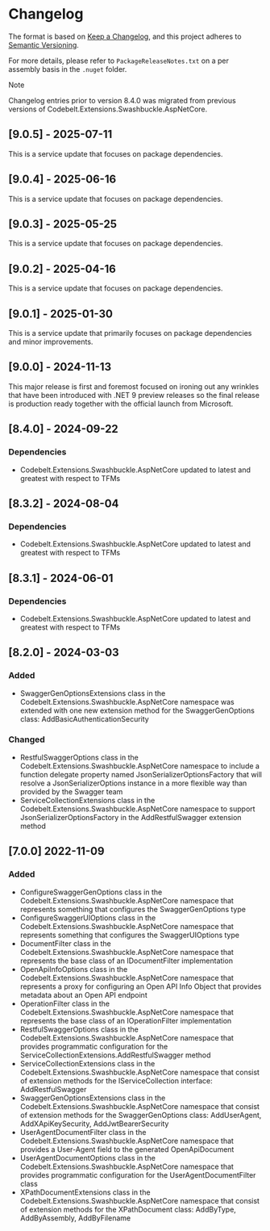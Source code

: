 # Changelog

The format is based on [Keep a Changelog](https://keepachangelog.com/en/1.1.0/), and this project adheres to [Semantic Versioning](https://semver.org/spec/v2.0.0.html).

For more details, please refer to `PackageReleaseNotes.txt` on a per assembly basis in the `.nuget` folder.

> [!NOTE]  
> Changelog entries prior to version 8.4.0 was migrated from previous versions of Codebelt.Extensions.Swashbuckle.AspNetCore.

## [9.0.5] - 2025-07-11

This is a service update that focuses on package dependencies.

## [9.0.4] - 2025-06-16

This is a service update that focuses on package dependencies.

## [9.0.3] - 2025-05-25

This is a service update that focuses on package dependencies.

## [9.0.2] - 2025-04-16

This is a service update that focuses on package dependencies.

## [9.0.1] - 2025-01-30

This is a service update that primarily focuses on package dependencies and minor improvements.

## [9.0.0] - 2024-11-13

This major release is first and foremost focused on ironing out any wrinkles that have been introduced with .NET 9 preview releases so the final release is production ready together with the official launch from Microsoft.

## [8.4.0] - 2024-09-22

### Dependencies

- Codebelt.Extensions.Swashbuckle.AspNetCore updated to latest and greatest with respect to TFMs

## [8.3.2] - 2024-08-04

### Dependencies

- Codebelt.Extensions.Swashbuckle.AspNetCore updated to latest and greatest with respect to TFMs


## [8.3.1] - 2024-06-01

### Dependencies

- Codebelt.Extensions.Swashbuckle.AspNetCore updated to latest and greatest with respect to TFMs


## [8.2.0] - 2024-03-03

### Added

- SwaggerGenOptionsExtensions class in the Codebelt.Extensions.Swashbuckle.AspNetCore namespace was extended with one new extension method for the SwaggerGenOptions class: AddBasicAuthenticationSecurity

### Changed

- RestfulSwaggerOptions class in the Codebelt.Extensions.Swashbuckle.AspNetCore namespace to include a function delegate property named JsonSerializerOptionsFactory that will resolve a JsonSerializerOptions instance in a more flexible way than provided by the Swagger team
- ServiceCollectionExtensions class in the Codebelt.Extensions.Swashbuckle.AspNetCore namespace to support JsonSerializerOptionsFactory in the AddRestfulSwagger extension method


## [7.0.0] 2022-11-09

### Added

- ConfigureSwaggerGenOptions class in the Codebelt.Extensions.Swashbuckle.AspNetCore namespace that represents something that configures the SwaggerGenOptions type
- ConfigureSwaggerUIOptions class in the Codebelt.Extensions.Swashbuckle.AspNetCore namespace that represents something that configures the SwaggerUIOptions type
- DocumentFilter class in the Codebelt.Extensions.Swashbuckle.AspNetCore namespace that represents the base class of an IDocumentFilter implementation
- OpenApiInfoOptions class in the Codebelt.Extensions.Swashbuckle.AspNetCore namespace that represents a proxy for configuring an Open API Info Object that provides metadata about an Open API endpoint
- OperationFilter class in the Codebelt.Extensions.Swashbuckle.AspNetCore namespace that represents the base class of an IOperationFilter implementation
- RestfulSwaggerOptions class in the Codebelt.Extensions.Swashbuckle.AspNetCore namespace that provides programmatic configuration for the ServiceCollectionExtensions.AddRestfulSwagger method
- ServiceCollectionExtensions class in the Codebelt.Extensions.Swashbuckle.AspNetCore namespace that consist of extension methods for the IServiceCollection interface: AddRestfulSwagger
- SwaggerGenOptionsExtensions class in the Codebelt.Extensions.Swashbuckle.AspNetCore namespace that consist of extension methods for the SwaggerGenOptions class: AddUserAgent, AddXApiKeySecurity, AddJwtBearerSecurity
- UserAgentDocumentFilter class in the Codebelt.Extensions.Swashbuckle.AspNetCore namespace that provides a User-Agent field to the generated OpenApiDocument
- UserAgentDocumentOptions class in the Codebelt.Extensions.Swashbuckle.AspNetCore namespace that provides programmatic configuration for the UserAgentDocumentFilter class
- XPathDocumentExtensions class in the Codebelt.Extensions.Swashbuckle.AspNetCore namespace that consist of extension methods for the XPathDocument class: AddByType, AddByAssembly, AddByFilename
